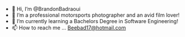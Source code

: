 - 👋 Hi, I’m @BrandonBadraoui
- 👀 I’m a professional motorsports photographer and an avid film lover!
- 🌱 I’m currently learning a Bachelors Degree in Software Engineering!
- 📫 How to reach me ... Beebad17@hotmail.com

<!---
BrandonBadraoui/BrandonBadraoui is a ✨ special ✨ repository because its `README.md` (this file) appears on your GitHub profile.
You can click the Preview link to take a look at your changes.
--->
